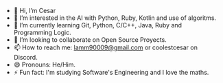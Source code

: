 - 👋 Hi, I’m Cesar
- 👀 I’m interested in the AI with Python, Ruby, Kotlin and use of algoritms.
- 🌱 I’m currently learning Git, Python, C/C++, Java, Ruby and Programming Logic.
- 💞️ I’m looking to collaborate on Open Source Proyects.
- 📫 How to reach me: lamm90009@gmail.com or coolestcesar on Discord.
- 😄 Pronouns: He/Him.
- ⚡ Fun fact: I'm studying Software's Engineering and I love the maths.

<!---
ThinnestLlama17/ThinnestLlama17 is a ✨ special ✨ repository because its `README.md` (this file) appears on your GitHub profile.
You can click the Preview link to take a look at your changes.
--->
